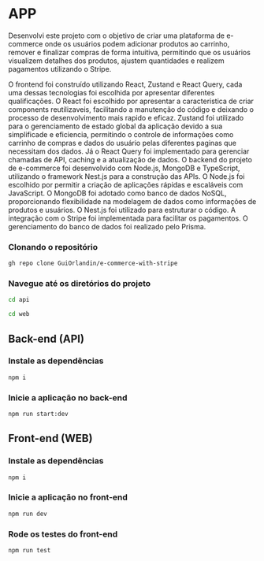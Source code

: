 # APP

Desenvolvi este projeto com o objetivo de criar uma plataforma de e-commerce onde os usuários podem adicionar produtos ao carrinho, remover e finalizar compras de forma intuitiva, permitindo que os usuários visualizem detalhes dos produtos, ajustem quantidades e realizem pagamentos utilizando o Stripe.

O frontend foi construído utilizando React, Zustand e React Query, cada uma dessas tecnologias foi escolhida por apresentar diferentes qualificações. O React foi escolhido por apresentar a caracteristica de criar components reutilizaveis, facilitando a manutenção do código e deixando o processo de desenvolvimento mais rapido e eficaz. Zustand foi utilizado para o gerenciamento de estado global da aplicação devido a sua simplificade e eficiencia, permitindo o controle de informações como carrinho de compras e dados do usuário pelas diferentes paginas que necessitam dos dados. Já o React Query foi implementado para gerenciar chamadas de API, caching e a atualização de dados. O backend do projeto de e-commerce foi desenvolvido com Node.js, MongoDB e TypeScript, utilizando o framework Nest.js para a construção das APIs. O Node.js foi escolhido por permitir a criação de aplicações rápidas e escaláveis com JavaScript. O MongoDB foi adotado como banco de dados NoSQL, proporcionando flexibilidade na modelagem de dados como informações de produtos e usuários. O Nest.js foi utilizado para estruturar o código. A integração com o Stripe foi implementada para facilitar os pagamentos. O gerenciamento do banco de dados foi realizado pelo Prisma.

### Clonando o repositório

```sh
gh repo clone GuiOrlandin/e-commerce-with-stripe
```

### Navegue até os diretórios do projeto

```sh
cd api
```

```sh
cd web
```

## Back-end (API)

### Instale as dependências

```sh
npm i
```

### Inicie a aplicação no back-end

```sh
npm run start:dev
```

## Front-end (WEB)

### Instale as dependências

```sh
npm i
```

### Inicie a aplicação no front-end

```sh
npm run dev
```

### Rode os testes do front-end

```sh
npm run test
```
